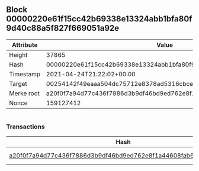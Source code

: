 ## Block 00000220e61f15cc42b69338e13324abb1bfa80f9d40c88a5f827f669051a92e

Attribute | Value
--- | ---
Height | 37865
Hash | 00000220e61f15cc42b69338e13324abb1bfa80f9d40c88a5f827f669051a92e
Timestamp | 2021-04-24T21:22:02+00:00
Target | 00254142f49eaaa504dc75712e8378ad5316cbcead634704b3734b6271167cc4
Merke root | a20f0f7a94d77c436f7886d3b9df46bd9ed762e8f1a44608fab6ac003435f864
Nonce | 159127412

```

```

### Transactions

Hash | Amount
--- | ---
[a20f0f7a94d77c436f7886d3b9df46bd9ed762e8f1a44608fab6ac003435f864](a20f0f7a94d77c436f7886d3b9df46bd9ed762e8f1a44608fab6ac003435f864.md) | 10.00000000 SKEPTI 
